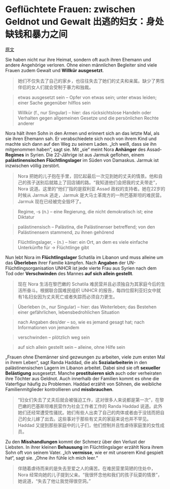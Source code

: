 # Geflüchtete Frauen: zwischen Geldnot und Gewalt 出逃的妇女：身处缺钱和暴力之间
[原文](http://www.dw.com/de/gefl%C3%BCchtete-frauen-zwischen-geldnot-und-gewalt/a-18958112)

Sie haben nicht nur ihre Heimat, sondern oft auch ihren Ehemann und andere Angehörige verloren. Ohne einen männlichen Begleiter sind viele Frauen zudem Gewalt und **Willkür** **ausgesetzt**.

> 她们不仅失去了自己的家乡，也往往失去了她们的丈夫和亲属。缺少了男性伴侣的女人们就会受制于暴力和独裁。

> etwas ausgesetzt sein – Opfer von etwas sein; unter etwas leiden; einer Sache gegenüber hilflos sein

> Willkür (f., nur Singular) – hier: das rücksichtslose Handeln oder Verhalten gegen allgemeinen Gesetze und die persönlichen Rechte anderer

Nora hält ihren Sohn in den Armen und erinnert sich an das letzte Mal, als sie ihren Ehemann sah. Er verabschiedete sich noch von ihrem Kind und machte sich dann auf den Weg zu seinem Laden. „Ich weiß, dass sie ihn mitgenommen haben“, sagt sie. Mit „sie“ meint Nora **Anhänger** des Assad-**Regimes** in Syrien. Die 22-Jährige ist aus Jarmuk geflohen, einem **palästinensischen** **Flüchtlingslager** im Süden von Damaskus. Jarmuk ist inzwischen völlig zerstört.

> Nora 把她的儿子抱在手里，回忆起最后一次见到她的丈夫的情景。他和自己的孩子送别后就踏上了回店铺的路。“我知道他们会把我的丈夫带走”，Nora 说道。这里的“他们”指的是叙利亚 Assad 政权的支持者。她在22岁的时候从 Jarmuk 逃走，Jarmuk 是大马士革南方的一所巴基斯坦的难民营。Jarmuk 现在已经被完全毁坏了。

> Regime, -s (n.) – eine Regierung, die nicht demokratisch ist; eine Diktatur

> palästinensisch – Palästina, die Palästinenser betreffend; von den Palästinensern stammend, zu ihnen gehörend

> Flüchtlingslager, - (n.) – hier: ein Ort, an dem es viele einfache Unterkünfte für → Flüchtlinge gibt

Nun lebt Nora im **Flüchtlingslager** Schatila im Libanon und muss alleine um das **Überleben** ihrer Familie kämpfen. Nach **Angaben** der UN-Flüchtlingsorganisation UNHCR ist jede vierte Frau aus Syrien nach dem Tod oder **Verschwinden** des Mannes **auf sich allein gestellt**.

> 现在 Nora 生活在黎巴嫩的 Schatila 难民营并且必须独自为其家庭今后的生活所奋斗。根据联合国难民组织 UNHCR 的报告，每四位叙利亚妇女中就有1名妇女因为丈夫死亡或者失踪而必须自力更生。

> Überleben (n., nur Singular) – hier: das Weiterleben; das Bestehen einer gefährlichen, lebensbedrohlichen Situation

> nach Angaben des/der – so, wie es jemand gesagt hat; nach Informationen von jemandem

> verschwinden – plötzlich weg sein

> auf sich allein gestellt sein – alleine, ohne Hilfe sein

„Frauen ohne Ehemänner sind gezwungen zu arbeiten, viele zum ersten Mal in ihrem Leben“, sagt Randa Haddad, die als **Sozialarbeiterin** in den palästinensischen Lagern im Libanon arbeitet. Dabei sind sie oft **sexueller Belästigung** ausgesetzt. Manche **prostituieren sich** auch oder verheiraten ihre Töchter aus Geldnot. Auch innerhalb der Familien kommt es ohne die Vaterfigur häufig zu Problemen. Haddad erzählt von Söhnen, die weibliche Familienmitglieder kontrollieren und **missbrauchen**.

> “妇女们失去了丈夫后就会被强迫工作，这对很多人来说都是第一次”，在黎巴嫩的巴基斯坦难民营作为社会工作者工作的 Randa Haddad 说道。此外她们还经常遭受性骚扰。她们有些人出卖了自己的肉体或者由于没钱而把自己的女儿嫁了出去。这些事对于那些有丈夫的家庭来说也并不罕见。Haddad 又提到那些家庭中的儿子们，他们控制并且性虐待家庭里的女性成员。

Zu den **Misshandlungen** kommt der Schmerz über den Verlust der Liebsten. In ihrer kleinen **Behausung** im Flüchtlingslager erzählt Nora ihrem Sohn oft von seinem Vater. „Ich **vermisse**, wie er mit unserem Kind gespielt hat“, sagt sie. „Ohne ihn fühle ich mich leer.“

> 伴随着虐待而来的是失去至爱之人的痛苦。在难民营里简陋的住处中，Nora 经常向她的儿子提到父亲。“我很怀念他和我们的孩子玩耍的情景”，她说道，“失去了他让我觉得很空洞。”